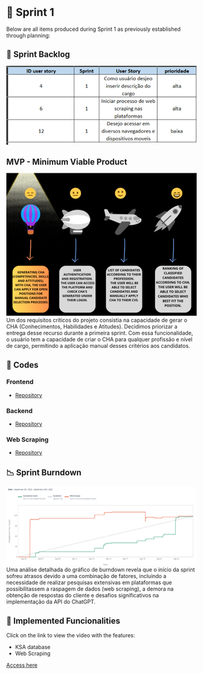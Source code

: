 # 🏁 Sprint 1 

Below are all items produced during Sprint 1 as previously established through planning:

## 📝 Sprint Backlog

![Backlog-spritn1](https://github.com/CodeSquirrel-API/RecrutaTech/blob/main/docs/sprints-deliveries/sprint1/backlog-sprint-1.png)

## MVP - Minimum Viable Product   
![ MVP Sprint 1](https://github.com/CodeSquirrel-API/RecrutaTech/blob/main/docs/images/mvp-Sprint%201.png)
Um dos requisitos críticos do projeto consistia na capacidade de gerar o CHA (Conhecimentos, Habilidades e Atitudes). Decidimos priorizar a entrega desse recurso durante a primeira sprint. Com essa funcionalidade, o usuário tem a capacidade de criar o CHA para qualquer profissão e nível de cargo, permitindo a aplicação manual desses critérios aos candidatos.

## 📃 Codes

### Frontend

* [Repository](https://github.com/CodeSquirrel-API/RecrutaTech-FrontEnd)

### Backend

* [Repository](https://github.com/CodeSquirrel-API/RecrutaTech-BackEnd)

### Web Scraping

* [Repository](https://github.com/CodeSquirrel-API/Scraping)


## 📉 Sprint Burndown

![](https://github.com/CodeSquirrel-API/RecrutaTech/blob/main/docs/sprints-deliveries/sprint1/Burndown-sprint-1.png)
Uma análise detalhada do gráfico de burndown revela que o início da sprint sofreu atrasos devido a uma combinação de fatores, incluindo a necessidade de realizar pesquisas extensivas em plataformas que possibilitassem a raspagem de dados (web scraping), a demora na obtenção de respostas do cliente e desafios significativos na implementação da API do ChatGPT.

## 💫 Implemented Funcionalities

Click on the link to view the video with the features:
* KSA database
* Web Scraping

[Access here](https://youtu.be/4Lj5o7slv7M)



